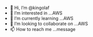 - 👋 Hi, I’m @kingolaf
- 👀 I’m interested in ...AWS
- 🌱 I’m currently learning ...AWS
- 💞️ I’m looking to collaborate on ...AWS
- 📫 How to reach me ...message 

<!---
kingolaf/kingolaf is a ✨ special ✨ repository because its `README.md` (this file) appears on your GitHub profile.
You can click the Preview link to take a look at your changes.
--->
